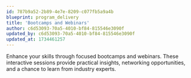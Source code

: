 ```yaml
---
id: 787b9a52-2b89-4e7e-8209-c077fb5a9a4b
blueprint: program_delivery
title: 'Bootcamps and Webinars'
author: c6d53093-70a5-4010-bf84-815546e3090f
updated_by: c6d53093-70a5-4010-bf84-815546e3090f
updated_at: 1734461257
---
```

Enhance your skills through focused bootcamps and webinars. These interactive sessions provide practical insights, networking opportunities, and a chance to learn from industry experts.